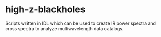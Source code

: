 # high-z-blackholes
Scripts written in IDL which can be used to create IR power spectra and cross spectra to analyze multiwavelength data catalogs. 
